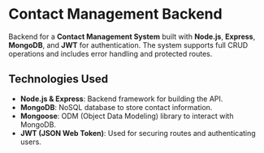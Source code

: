 # Contact Management Backend

Backend for a **Contact Management System** built with **Node.js**, **Express**, **MongoDB**, and **JWT** for authentication. The system supports full CRUD operations and includes error handling and protected routes.

## **Technologies Used**

- **Node.js & Express**: Backend framework for building the API.
- **MongoDB**: NoSQL database to store contact information.
- **Mongoose**: ODM (Object Data Modeling) library to interact with MongoDB.
- **JWT (JSON Web Token)**: Used for securing routes and authenticating users.
